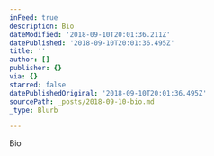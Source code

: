 ```yaml
---
inFeed: true
description: Bio
dateModified: '2018-09-10T20:01:36.211Z'
datePublished: '2018-09-10T20:01:36.495Z'
title: ''
author: []
publisher: {}
via: {}
starred: false
datePublishedOriginal: '2018-09-10T20:01:36.495Z'
sourcePath: _posts/2018-09-10-bio.md
_type: Blurb

---
```

Bio